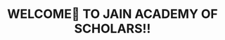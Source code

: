 <h1 align="center">
   <p align="center">
      WELCOME👋 TO JAIN ACADEMY OF SCHOLARS!!
   </p>
</h1>
